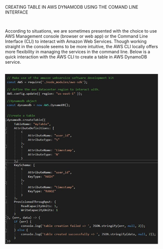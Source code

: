 CREATING TABLE IN AWS DYNAMODB USING THE COMAND LINE INTERFACE

​

According to situations, we are sometimes presented with the choice to use AWS Management console (browser or web app) or the Command Line Interface (CLI) to interact with Amazon Web Services. Though working straight in the console seems to be more intuitive, the AWS CLI locally offers more flexibility in managing the services in the command line. Below is a quick interaction with the AWS CLI to create a table in AWS DynamoDB service.


​
&nbsp;&nbsp;&nbsp;&nbsp;&nbsp;&nbsp;&nbsp;&nbsp;&nbsp;&nbsp;&nbsp;&nbsp;&nbsp;![jpg](/images/table_aws.jpg)
